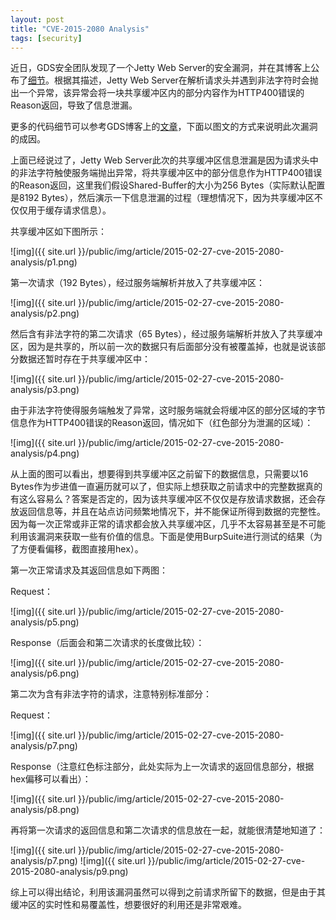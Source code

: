 ```yaml
---
layout: post
title: "CVE-2015-2080 Analysis"
tags: [security]
---
```



近日，GDS安全团队发现了一个Jetty Web Server的安全漏洞，并在其博客上公布了[细节](http://blog.gdssecurity.com/labs/2015/2/25/jetleak-vulnerability-remote-leakage-of-shared-buffers-in-je.html)。根据其描述，Jetty Web Server在解析请求头并遇到非法字符时会抛出一个异常，该异常会将一块共享缓冲区内的部分内容作为HTTP400错误的Reason返回，导致了信息泄漏。

更多的代码细节可以参考GDS博客上的[文章](http://blog.gdssecurity.com/labs/2015/2/25/jetleak-vulnerability-remote-leakage-of-shared-buffers-in-je.html)，下面以图文的方式来说明此次漏洞的成因。

上面已经说过了，Jetty Web Server此次的共享缓冲区信息泄漏是因为请求头中的非法字符触使服务端抛出异常，将共享缓冲区中的部分信息作为HTTP400错误的Reason返回，这里我们假设Shared-Buffer的大小为256 Bytes（实际默认配置是8192 Bytes），然后演示一下信息泄漏的过程（理想情况下，因为共享缓冲区不仅仅用于缓存请求信息）。

共享缓冲区如下图所示：

![img]({{ site.url }}/public/img/article/2015-02-27-cve-2015-2080-analysis/p1.png)

第一次请求（192 Bytes），经过服务端解析并放入了共享缓冲区：

![img]({{ site.url }}/public/img/article/2015-02-27-cve-2015-2080-analysis/p2.png)

然后含有非法字符的第二次请求（65 Bytes），经过服务端解析并放入了共享缓冲区，因为是共享的，所以前一次的数据只有后面部分没有被覆盖掉，也就是说该部分数据还暂时存在于共享缓冲区中：

![img]({{ site.url }}/public/img/article/2015-02-27-cve-2015-2080-analysis/p3.png)

由于非法字符使得服务端触发了异常，这时服务端就会将缓冲区的部分区域的字节信息作为HTTP400错误的Reason返回，情况如下（红色部分为泄漏的区域）：

![img]({{ site.url }}/public/img/article/2015-02-27-cve-2015-2080-analysis/p4.png)

从上面的图可以看出，想要得到共享缓冲区之前留下的数据信息，只需要以16 Bytes作为步进值一直遍历就可以了，但实际上想获取之前请求中的完整数据真的有这么容易么？答案是否定的，因为该共享缓冲区不仅仅是存放请求数据，还会存放返回信息等，并且在站点访问频繁地情况下，并不能保证所得到数据的完整性。因为每一次正常或非正常的请求都会放入共享缓冲区，几乎不太容易甚至是不可能利用该漏洞来获取一些有价值的信息。下面是使用BurpSuite进行测试的结果（为了方便看偏移，截图直接用hex）。

第一次正常请求及其返回信息如下两图：

Request：

![img]({{ site.url }}/public/img/article/2015-02-27-cve-2015-2080-analysis/p5.png)

Response（后面会和第二次请求的长度做比较）：

![img]({{ site.url }}/public/img/article/2015-02-27-cve-2015-2080-analysis/p6.png)

第二次为含有非法字符的请求，注意特别标准部分：

Request：

![img]({{ site.url }}/public/img/article/2015-02-27-cve-2015-2080-analysis/p7.png)

Response（注意红色标注部分，此处实际为上一次请求的返回信息部分，根据hex偏移可以看出）：

![img]({{ site.url }}/public/img/article/2015-02-27-cve-2015-2080-analysis/p8.png)

再将第一次请求的返回信息和第二次请求的信息放在一起，就能很清楚地知道了：

![img]({{ site.url }}/public/img/article/2015-02-27-cve-2015-2080-analysis/p7.png)
![img]({{ site.url }}/public/img/article/2015-02-27-cve-2015-2080-analysis/p9.png)

综上可以得出结论，利用该漏洞虽然可以得到之前请求所留下的数据，但是由于其缓冲区的实时性和易覆盖性，想要很好的利用还是非常艰难。